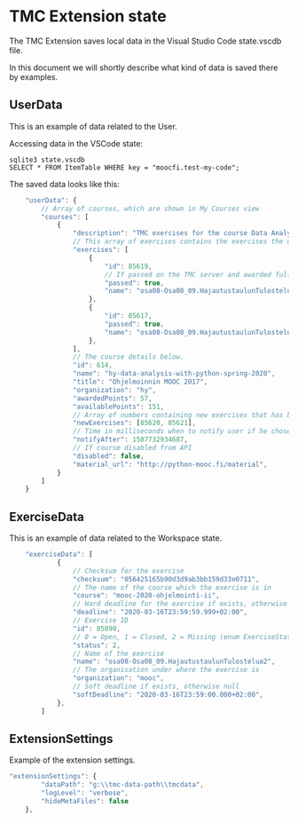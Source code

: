 # TMC Extension state

The TMC Extension saves local data in the Visual Studio Code state.vscdb file.

In this document we will shortly describe what kind of data is saved there by examples.

## UserData

This is an example of data related to the User.

Accessing data in the VSCode state: 
```
sqlite3 state.vscdb
SELECT * FROM ItemTable WHERE key = "moocfi.test-my-code";
```

The saved data looks like this:
```javascript
    "userData": {
        // Array of courses, which are shown in My Courses view
        "courses": [
            {
                "description": "TMC exercises for the course Data Analysis with Python - Spring 2020. ",
                // This array of exercises contains the exercises the user has downloaded.
                "exercises": [
                    {
                        "id": 85619,
                        // If passed on the TMC server and awarded full points.
                        "passed": true,
                        "name": "osa08-Osa08_09.HajautustaulunTulostelua2"
                    },
                    {
                        "id": 85617,
                        "passed": true,
                        "name": "osa08-Osa08_09.HajautustaulunTulostelua2"
                    },
                ],
                // The course details below.
                "id": 614,
                "name": "hy-data-analysis-with-python-spring-2020",
                "title": "Ohjelmoinnin MOOC 2017",
                "organization": "hy",
                "awardedPoints": 57,
                "availablePoints": 151,
                // Array of numbers containing new exercises that has been found when running updateCourse()
                "newExercises": [85620, 85621],
                // Time in milliseconds when to notify user if he chose "Remind me later" for downloading new exercises or updates
                "notifyAfter": 1587732934687,
                // If course disabled from API
                "disabled": false,
                "material_url": "http://python-mooc.fi/material",
            }
        ]
    }
```
## ExerciseData

This is an example of data related to the Workspace state.

```javascript
    "exerciseData": [
            {
                // Checksum for the exercise
                "checksum": "056425165b90d3d9ab3bb159d33e0711",
                // The name of the course which the exercise is in
                "course": "mooc-2020-ohjelmointi-ii",
                // Hard deadline for the exercise if exists, otherwise null
                "deadline": "2020-03-16T23:59:59.999+02:00",
                // Exercise ID
                "id": 85890,
                // 0 = Open, 1 = Closed, 2 = Missing (enum ExerciseStatus)
                "status": 2,
                // Name of the exercise
                "name": "osa08-Osa08_09.HajautustaulunTulostelua2",
                // The organisation under where the exercise is
                "organization": "mooc",
                // Soft deadline if exists, otherwise null
                "softDeadline": "2020-03-16T23:59:00.000+02:00",
            },
        ]
```

## ExtensionSettings

Example of the extension settings.

```javascript
"extensionSettings": {
        "dataPath": "g:\\tmc-data-path\\tmcdata",
        "logLevel": "verbose",
        "hideMetaFiles": false
    },
```